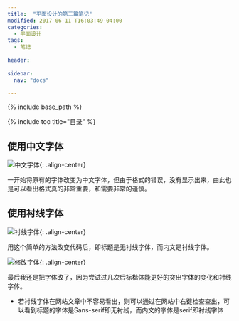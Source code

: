 ```yaml
---
title:  "平面设计的第三篇笔记"
modified: 2017-06-11 T16:03:49-04:00
categories: 
  - 平面设计
tags:
  - 笔记
  
header:
 
sidebar:
  nav: "docs"
  
---
```


{% include base_path %}

{% include toc title="目录" %}

## 使用中文字体
  
![中文字体](https://gitee.com/lishanshan33/minimal-mistakes/raw/master/images/中文字体.PNG){: .align-center}

一开始将原有的字体改变为中文字体，但由于格式的错误，没有显示出来，由此也是可以看出格式真的非常重要，和需要非常的谨慎。

## 使用衬线字体

![衬线字体](https://gitee.com/lishanshan33/minimal-mistakes/raw/master/images/衬线字体.PNG){: .align-center}

用这个简单的方法改变代码后，即标题是无衬线字体，而内文是衬线字体。
  
![修改字体](https://gitee.com/lishanshan33/minimal-mistakes/raw/master/images/修改字体.PNG){: .align-center}

最后我还是把字体改了，因为尝试过几次后标楷体能更好的突出字体的变化和衬线字体。

- 若衬线字体在网站文章中不容易看出，则可以通过在网站中右键检查查出，可以看到标题的字体是Sans-serif即无衬线，而内文的字体是serif即衬线字体